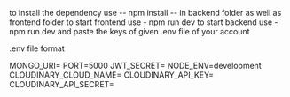 to install the dependency use -- npm install -- in backend folder as well as frontend folder
to start frontend use - npm run dev
to start backend use - npm run dev
and paste the keys of given .env file of your account


.env file format

MONGO_URI=
PORT=5000
JWT_SECRET=
NODE_ENV=development
CLOUDINARY_CLOUD_NAME=
CLOUDINARY_API_KEY=
CLOUDINARY_API_SECRET=
